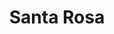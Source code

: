 ---
title: "Santa Rosa"
url: /ciudad-autonoma-de-buenos-aires/santa-rosa-avenida-raul-scalabrini-ortiz/
shop: carnicero
---